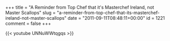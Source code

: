+++
title = "A Reminder from Top Chef that it's Masterchef Ireland, not Master Scallops"
slug = "a-reminder-from-top-chef-that-its-masterchef-ireland-not-master-scallops"
date = "2011-09-11T08:48:11+00:00"
id = 1221
comment = false
+++

{{< youtube UNNuWWtqgqs >}}